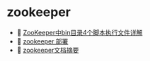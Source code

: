# zookeeper

* 📄 [ZooKeeper中bin目录4个脚本执行文件详解](siyuan://blocks/20241014144909-85dhr91)
* 📄 [zookeeper 部署](siyuan://blocks/20231110105237-xah50sz)
* 📄 [zookeeper文档摘要](siyuan://blocks/20241012101910-8f4gzd4)

　　‍
